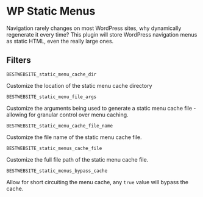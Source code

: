 # WP Static Menus

Navigation rarely changes on most WordPress sites, why dynamically regenerate it every time? This plugin will store WordPress navigation menus as static HTML, even the really large ones.

## Filters

`BESTWEBSITE_static_menu_cache_dir`

Customize the location of the static menu cache directory

`BESTWEBSITE_static_menu_file_args`

Customize the arguments being used to generate a static menu cache file - allowing for granular control over menu caching.

`BESTWEBSITE_static_menu_cache_file_name`

Customize the file name of the static menu cache file.

`BESTWEBSITE_static_menus_cache_file`

Customize the full file path of the static menu cache file.

`BESTWEBSITE_static_menus_bypass_cache`

Allow for short circuiting the menu cache, any `true` value will bypass the cache.
